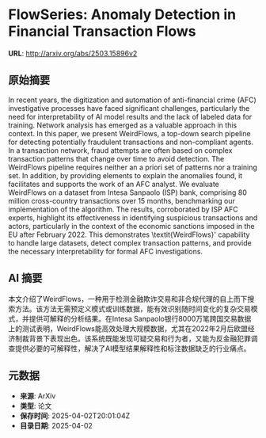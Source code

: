 # FlowSeries: Anomaly Detection in Financial Transaction Flows

**URL**: http://arxiv.org/abs/2503.15896v2

## 原始摘要

In recent years, the digitization and automation of anti-financial crime
(AFC) investigative processes have faced significant challenges, particularly
the need for interpretability of AI model results and the lack of labeled data
for training. Network analysis has emerged as a valuable approach in this
context.
  In this paper, we present WeirdFlows, a top-down search pipeline for
detecting potentially fraudulent transactions and non-compliant agents. In a
transaction network, fraud attempts are often based on complex transaction
patterns that change over time to avoid detection. The WeirdFlows pipeline
requires neither an a priori set of patterns nor a training set. In addition,
by providing elements to explain the anomalies found, it facilitates and
supports the work of an AFC analyst.
  We evaluate WeirdFlows on a dataset from Intesa Sanpaolo (ISP) bank,
comprising 80 million cross-country transactions over 15 months, benchmarking
our implementation of the algorithm. The results, corroborated by ISP AFC
experts, highlight its effectiveness in identifying suspicious transactions and
actors, particularly in the context of the economic sanctions imposed in the EU
after February 2022. This demonstrates \textit{WeirdFlows}' capability to
handle large datasets, detect complex transaction patterns, and provide the
necessary interpretability for formal AFC investigations.


## AI 摘要

本文介绍了WeirdFlows，一种用于检测金融欺诈交易和非合规代理的自上而下搜索方法。该方法无需预定义模式或训练数据，能有效识别随时间变化的复杂交易模式，并提供可解释的分析结果。在Intesa Sanpaolo银行8000万笔跨国交易数据上的测试表明，WeirdFlows能高效处理大规模数据，尤其在2022年2月后欧盟经济制裁背景下表现出色。该系统既能发现可疑交易和行为者，又能为反金融犯罪调查提供必要的可解释性，解决了AI模型结果解释性和标注数据缺乏的行业痛点。

## 元数据

- **来源**: ArXiv
- **类型**: 论文
- **保存时间**: 2025-04-02T20:01:04Z
- **目录日期**: 2025-04-02

